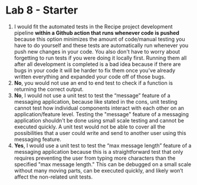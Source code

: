 # Lab 8 - Starter
1. I would fit the automated tests in the Recipe project development pipeline **within a Github action that runs whenever code is pushed** because this option minimizes the amount of code/manual testing you have to do yourself and these tests are automatically run whenever you push new changes in your code. You also don't have to worry about forgetting to run tests if you were doing it locally first. Running them all after all development is completed is a bad idea because if there are bugs in your code it will be harder to fix them once you've already written everything and expanded your code off of those bugs.
2. **No**, you would not use an end to end test to check if a function is returning the correct output.
3. **No**, I would not use a unit test to test the “message” feature of a messaging application, because like stated in the cons, unit testing cannot test how individual components interact with each other on an application/feature level. Testing the "message" feature of a messaging application shouldn't be done using small scale testing and cannot be executed quickly. A unit test would not be able to cover all the possibilities that a user could write and send to another user using this messaging feature.
4. **Yes**, I would use a unit test to test the “max message length” feature of a messaging application because this is a straightforward test that only requires preventing the user from typing more characters than the specified "max message length." This can be debugged on a small scale without many moving parts, can be executed quickly, and likely won’t affect the non-related unit tests.
